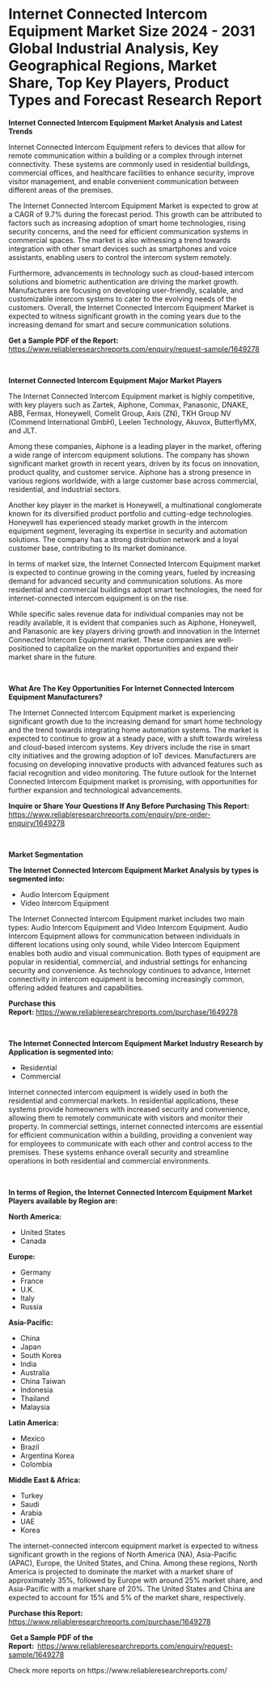 <p><h1>Internet Connected Intercom Equipment Market Size 2024 - 2031 Global Industrial Analysis, Key Geographical Regions, Market Share, Top Key Players, Product Types and Forecast Research Report</h1></p><p><strong>Internet Connected Intercom Equipment Market Analysis and Latest Trends</strong></p>
<p><p>Internet Connected Intercom Equipment refers to devices that allow for remote communication within a building or a complex through internet connectivity. These systems are commonly used in residential buildings, commercial offices, and healthcare facilities to enhance security, improve visitor management, and enable convenient communication between different areas of the premises.</p><p>The Internet Connected Intercom Equipment Market is expected to grow at a CAGR of 9.7% during the forecast period. This growth can be attributed to factors such as increasing adoption of smart home technologies, rising security concerns, and the need for efficient communication systems in commercial spaces. The market is also witnessing a trend towards integration with other smart devices such as smartphones and voice assistants, enabling users to control the intercom system remotely.</p><p>Furthermore, advancements in technology such as cloud-based intercom solutions and biometric authentication are driving the market growth. Manufacturers are focusing on developing user-friendly, scalable, and customizable intercom systems to cater to the evolving needs of the customers. Overall, the Internet Connected Intercom Equipment Market is expected to witness significant growth in the coming years due to the increasing demand for smart and secure communication solutions.</p></p>
<p><strong>Get a Sample PDF of the Report:&nbsp;</strong> <a href="https://www.reliableresearchreports.com/enquiry/request-sample/1649278">https://www.reliableresearchreports.com/enquiry/request-sample/1649278</a></p>
<p>&nbsp;</p>
<p><strong>Internet Connected Intercom Equipment Major Market Players</strong></p>
<p><p>The Internet Connected Intercom Equipment market is highly competitive, with key players such as Zartek, Aiphone, Commax, Panasonic, DNAKE, ABB, Fermax, Honeywell, Comelit Group, Axis (ZN), TKH Group NV (Commend International GmbH), Leelen Technology, Akuvox, ButterflyMX, and JLT.</p><p>Among these companies, Aiphone is a leading player in the market, offering a wide range of intercom equipment solutions. The company has shown significant market growth in recent years, driven by its focus on innovation, product quality, and customer service. Aiphone has a strong presence in various regions worldwide, with a large customer base across commercial, residential, and industrial sectors.</p><p>Another key player in the market is Honeywell, a multinational conglomerate known for its diversified product portfolio and cutting-edge technologies. Honeywell has experienced steady market growth in the intercom equipment segment, leveraging its expertise in security and automation solutions. The company has a strong distribution network and a loyal customer base, contributing to its market dominance.</p><p>In terms of market size, the Internet Connected Intercom Equipment market is expected to continue growing in the coming years, fueled by increasing demand for advanced security and communication solutions. As more residential and commercial buildings adopt smart technologies, the need for internet-connected intercom equipment is on the rise.</p><p>While specific sales revenue data for individual companies may not be readily available, it is evident that companies such as Aiphone, Honeywell, and Panasonic are key players driving growth and innovation in the Internet Connected Intercom Equipment market. These companies are well-positioned to capitalize on the market opportunities and expand their market share in the future.</p></p>
<p>&nbsp;</p>
<p><strong>What Are The Key Opportunities For Internet Connected Intercom Equipment Manufacturers?</strong></p>
<p><p>The Internet Connected Intercom Equipment market is experiencing significant growth due to the increasing demand for smart home technology and the trend towards integrating home automation systems. The market is expected to continue to grow at a steady pace, with a shift towards wireless and cloud-based intercom systems. Key drivers include the rise in smart city initiatives and the growing adoption of IoT devices. Manufacturers are focusing on developing innovative products with advanced features such as facial recognition and video monitoring. The future outlook for the Internet Connected Intercom Equipment market is promising, with opportunities for further expansion and technological advancements.</p></p>
<p><strong>Inquire or Share Your Questions If Any Before Purchasing This Report:</strong> <a href="https://www.reliableresearchreports.com/enquiry/pre-order-enquiry/1649278">https://www.reliableresearchreports.com/enquiry/pre-order-enquiry/1649278</a></p>
<p>&nbsp;</p>
<p><strong>Market Segmentation</strong></p>
<p><strong>The Internet Connected Intercom Equipment Market Analysis by types is segmented into:</strong></p>
<p><ul><li>Audio Intercom Equipment</li><li>Video Intercom Equipment</li></ul></p>
<p><p>The Internet Connected Intercom Equipment market includes two main types: Audio Intercom Equipment and Video Intercom Equipment. Audio Intercom Equipment allows for communication between individuals in different locations using only sound, while Video Intercom Equipment enables both audio and visual communication. Both types of equipment are popular in residential, commercial, and industrial settings for enhancing security and convenience. As technology continues to advance, Internet connectivity in intercom equipment is becoming increasingly common, offering added features and capabilities.</p></p>
<p><strong>Purchase this Report:&nbsp;</strong><a href="https://www.reliableresearchreports.com/purchase/1649278">https://www.reliableresearchreports.com/purchase/1649278</a></p>
<p>&nbsp;</p>
<p><strong>The Internet Connected Intercom Equipment Market Industry Research by Application is segmented into:</strong></p>
<p><ul><li>Residential</li><li>Commercial</li></ul></p>
<p><p>Internet connected intercom equipment is widely used in both the residential and commercial markets. In residential applications, these systems provide homeowners with increased security and convenience, allowing them to remotely communicate with visitors and monitor their property. In commercial settings, internet connected intercoms are essential for efficient communication within a building, providing a convenient way for employees to communicate with each other and control access to the premises. These systems enhance overall security and streamline operations in both residential and commercial environments.</p></p>
<p>&nbsp;</p>
<p><strong>In terms of Region, the Internet Connected Intercom Equipment Market Players available by Region are:</strong></p>
<p>
    <p> <strong> North America: </strong>
        <ul>
            <li>United States</li>
            <li>Canada</li>
        </ul>
        </p> 
    <p> <strong> Europe: </strong>
        <ul>
            <li>Germany</li>
            <li>France</li>
            <li>U.K.</li>
            <li>Italy</li>
            <li>Russia</li>
        </ul>
        </p> 
    <p> <strong> Asia-Pacific: </strong>
        <ul>
            <li>China</li>
            <li>Japan</li>
            <li>South Korea</li>
            <li>India</li>
            <li>Australia</li>
            <li>China Taiwan</li>
            <li>Indonesia</li>
            <li>Thailand</li>
            <li>Malaysia</li>
        </ul>
        </p> 
    <p> <strong> Latin America: </strong>
        <ul>
            <li>Mexico</li>
            <li>Brazil</li>
            <li>Argentina Korea</li>
            <li>Colombia</li>
        </ul>
        </p> 
    <p> <strong> Middle East & Africa: </strong>
        <ul>
            <li>Turkey</li>
            <li>Saudi</li>
            <li>Arabia</li>
            <li>UAE</li>
            <li>Korea</li>
        </ul>
    </p>
    </p>
<p><p>The internet-connected intercom equipment market is expected to witness significant growth in the regions of North America (NA), Asia-Pacific (APAC), Europe, the United States, and China. Among these regions, North America is projected to dominate the market with a market share of approximately 35%, followed by Europe with around 25% market share, and Asia-Pacific with a market share of 20%. The United States and China are expected to account for 15% and 5% of the market share, respectively.</p></p>
<p><strong>Purchase this Report: </strong><a href="https://www.reliableresearchreports.com/purchase/1649278">https://www.reliableresearchreports.com/purchase/1649278</a></p>
<p>&nbsp;<strong>Get a Sample PDF of the Report:&nbsp;&nbsp;</strong><a href="https://www.reliableresearchreports.com/enquiry/request-sample/1649278">https://www.reliableresearchreports.com/enquiry/request-sample/1649278</a></p>
<p><strong></strong></p>
<p>Check more reports on https://www.reliableresearchreports.com/</p>
